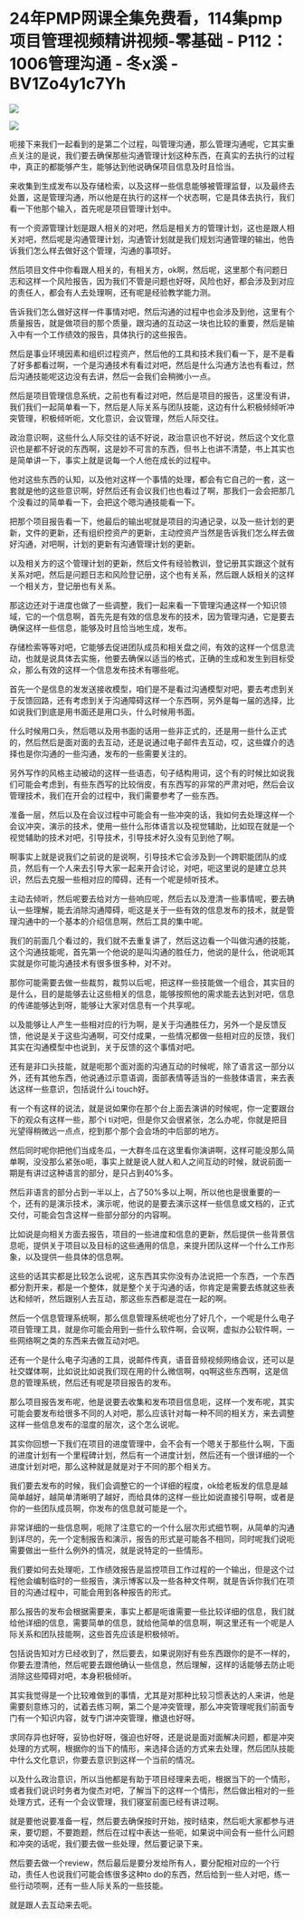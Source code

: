 # 24年PMP网课全集免费看，114集pmp项目管理视频精讲视频-零基础 - P112：1006管理沟通 - 冬x溪 - BV1Zo4y1c7Yh

![](img/ed12a033d22cbc1dd1d9d1facbd8013d_0.png)

![](img/ed12a033d22cbc1dd1d9d1facbd8013d_1.png)

呃接下来我们一起看到的是第二个过程，叫管理沟通，那么管理沟通呢，它其实重点关注的是说，我们要去确保那些沟通管理计划这种东西，在真实的去执行的过程中，真正的都能够产生，能够达到他说确保项目信息及时且恰当。

来收集到生成发布以及存储检索，以及这样一些信息能够被管理监督，以及最终去处置，这是管理沟通，所以他是在执行的这样一个状态啊，它是具体去执行，我们看一下他那个输入，首先呢是项目管理计划中。

有一个资源管理计划是跟人相关的对吧，然后是相关方的管理计划，这也是跟人相关对吧，然后呢是沟通管理计划，沟通管计划就是我们规划沟通管理的输出，他告诉我们怎么样去做好这个管理，沟通的事项好。

然后项目文件中你看跟人相关的，有相关方，ok啊，然后呢，这里那个有问题日志和这样一个风险报告，因为我们不管是问题也好呀，风险也好，都会涉及到对应的责任人，都会有人去处理啊，还有呢是经验教学能力测。

告诉我们怎么做好这样一件事情对吧，然后沟通的过程中也会涉及到他，这里有个质量报告，就是做项目的那个质量，跟沟通的互动这一块也比较的重要，然后是输入中有一个工作绩效的报告，具体执行的这些报告。

然后是事业环境因素和组织过程资产，然后他的工具和技术我们看一下，是不是看了好多都看过啊，一个是沟通技术有看过对吧，然后是什么沟通方法也有看过，然后沟通技能呢这边没有去讲，然后一会我们会稍微小一点。

然后是项目管理信息系统，之前也有看过对吧，然后是项目的报告，这里没有讲，我们我们一起简单看一下，然后是人际关系与团队技能，这边有什么积极倾倾听冲突管理，积极倾听呃，文化意识，会议管理，然后人际交往。

政治意识啊，这些什么人际交往的话不好说，政治意识也不好说，然后这个文化意识也是都不好说的东西啊，这是妙不可言的东西，但书上也讲不清楚，书上其实也是简单讲一下，事实上就是说每一个人他在成长的过程中。

他对这些东西的认知，以及他对这样一个事情的处理，都会有它自己的一套，这一套就是他的这些意识啊，好然后还有会议我们也也看过了啊，那我们一会会把那几个没看过的简单看一下，会把这个嗯沟通技能看一下。

把那个项目报告看一下，他最后的输出呢就是项目的沟通记录，以及一些计划的更新，文件的更新，还有组织控资产的更新，主动控资产当然是告诉我们怎么样去做好沟通，对吧啊，计划的更新有沟通管理计划的更新。

以及相关方的这个管理计划的更新，然后文件有经验教训，登记册其实跟这个就有关系对吧，然后是问题日志和风险登记册，这个也有关系，然后跟人妖相关的这样一个相关方，登记册也有关系。

那这边还对于进度也做了一些调整，我们一起来看一下管理沟通这样一个知识领域，它的一个信息啊，首先先是有效的信息发布的技术，因为管理沟通，它是要去确保这样一些信息，能够及时且恰当地生成，发布。

存储检索等等对吧，它能够去促进团队成员和相关盘之间，有效的这样一个信息流动，也就是说具体去实施，他要去确保以适当的格式，正确的生成和发生到目标受众，那么有效的这样一个信息发布技术有哪些呢。

首先一个是信息的发发送接收模型，咱们是不是看过沟通模型对吧，要去考虑到关于反馈回路，还有考虑到关于沟通障碍这样一个东西啊，另外是每一届的选择，比如说我们到底是用书面还是用口头，什么时候用书面。

什么时候用口头，然后嗯以及用书面的话用一些非正式的，还是用一些什么正式的，然后然后是面对面的去互动，还是说通过电子邮件去互动，哎，这些媒介的选择也是你沟通的一些沟通，发布的一些需要关注的。

另外写作的风格主动被动的这样一些语态，句子结构用词，这个有的时候比如说我们可能会考虑到，有些东西写的比较俏皮，有东西写的非常的严肃对吧，然后会议管理技术，我们在开会的过程中，我们需要参考了一些东西。

准备一层，然后以及在会议过程中可能会有一些冲突的话，我如何去处理这样一个会议冲突，演示的技术，使用一些什么形体语言以及视觉辅助，比如现在就是一个视觉辅助的技术对吧，引导技术，引导技术好久没有见到他了啊。

啊事实上就是说我们之前说的是说啊，引导技术它会涉及到一个跨职能团队的成员，然后有一个人来去引导大家一起来开会讨论，对吧，呃这里说的是建立总共识，然后去克服一些相对应的障碍，还有一个呢是倾听技术。

主动去倾听，然后呢要去给对方一些响应呢，然后去以及澄清一些事情呢，要去确认一些理解，能去消除沟通障碍，呃这是关于一些有效的信息发布的技术，就是管理沟通中的一个基本的介绍信息啊，然后工具的集中呢。

我们的前面几个看过的，我们就不去重复讲了，然后这边看一个叫做沟通的技能，这个沟通技能呢，首先第一个他说的是叫沟通的胜任力，他说的是什么，他说呃其实就是你可能沟通技术有很多很多种，对不对。

那你可能需要去做一些裁剪，裁剪以后呢，把这样一些技能做一个组合，其实目的是什么，目的是能够去让这些相关的信息，能够按照他的需求能去达到对吧，信息的传递能够达到呀，能够让大家对信息有一个共享呢。

以及能够让人产生一些相对应的行为啊，是关于沟通胜任力，另外一个是反馈反馈，他说是关于这些沟通啊，可交付成果，一些情况都做一些相对应的反馈，我们其实在沟通模型中也说到，关于反馈的这个事情对吧。

还有是非口头技能，就是呃那个面对面的沟通互动的时候呢，除了语言这一部分以外，还有其他东西，他说通过示意语调，面部表情等适当的一些肢体语言，来去表达这样一些意识，包括说什么i touch好。

有一个有这样的说法，就是说如果你在那个台上面去演讲的时候呢，你一定要跟台下的观众有这样一些，那个i ti对吧，但是你又会很紧张，怎么办呢，你就是把目光望得稍微远一点点，挖到那个那个会会场的中后部的地方。

然后同时呢你把他们当成冬瓜，一大群冬瓜在这里看你演讲啊，这样可能没那么简单啊，没没那么紧张o呃，事实上就是说人就人和人之间互动的时候，就说前面一期是有讲过这种语言的部分，是只占到40%多。

然后非语言的部分占到一半以上，占了50%多以上啊，所以他也是很重要的一个，还有的是演示技术，演示呢，他说的是要去演示这样一些信息或文档的，正式交付，可能会包含这样一些部分部分的内容啊。

比如说是向相关方面去报告，项目的一些进度和信息的更新，然后提供一些背景信息呃，提供关于项目以及目标的这些通用的信息，来提升团队这样一个什么工作形象，以及提供一些具体的信息啊。

这些的话其实都是比较怎么说呢，这东西其实你没有办法说把一个东西，一个东西都分割开来，都是一个整体，就是整个关于沟通的话，你肯定是需要去练就这些表达和倾听，然后跟别人去互动，那这些东西都是混在一起的啊。

然后一个信息管理系统啊，那么信息管理系统呢也分了好几个，一个呢是什么电子项目管理工具，就是你可能会用到一些什么软件啊，会议啊，虚拟办公软件啊，一些网络啊之类的东西来去做互动对吧。

还有一个是什么电子沟通的工具，说邮件传真，语音音频视频网络会议，还可以是社交媒体啊，比如说比如说我们现在用的什么微信啊，qq啊这些东西啊，这是信息的管理系统，然后还有呢是项目报告的发布。

那么项目报告发布呢，他是说要去收集和发布项目信息呃，这样一个发布呢，其实可能会要发布给很多不同的人对吧，那么应该针对每一种不同的相关方，来去调整这样一些信息发布的湿度的层次，这个怎么说呢。

其实你回想一下我们在项目的进度管理中，会不会有一个嗯关于那些什么啊，下面的进度计划有一个里程碑计划，然后有一个进度计划，然后还有一个很详细的一个进度计划对吧，那么这种就是就是对于不同的那个相关方。

我们要去发布的时候，我们会调整它的一个详细的程度，ok给老板发的信息是越简单越好，越简单清晰明了越好，而给具体的这样一些比如说直接引导啊，或者是你的一些团队成员啊，你发布的信息就可能是一个。

非常详细的一些信息啊，呃除了注意它的一个什么层次形式细节啊，从简单的沟通到详尽的，先一个定制报告和演示，报告的形式是可能各不相同，同时呢我们说呃需要做出一些什么例外的情况，就是说特定的一些情形。

我们要如何去处理呃，工作绩效报告是监控项目工作过程的一个输出，但是这个过程他会编制临时的一些报告，演示博客以及一些各种文件啊，就是告诉你我们在项目的沟通过程中，可能会用到各种报告的形式。

那么报告的发布会根据需要来，事实上都是呃谁需要一些比较详细的信息，我们就给他详细的信息，需要简单的信息，就给他简单的信息啊，啊这里还有一个呢是人际关系和团队技能啊，这些首先应该是积极倾听。

包括说告知对方已经收到了，然后要去，如果说刚好有些东西跟你的是不一样的，你要去澄清他，然后呢要去跟他确认一些信息，然后理解，这样的话能够去防止呃消除这些障碍对吧，本身积极倾听。

其实我觉得是一个比较难做到的事情，尤其是对那种比较习惯表达的人来讲，他是需要刻意练习的，试着去练习啊，第二个是冲突管理，那么冲突管理呢我们前面专门有一个知识内容，就专门讲冲突管理，撤退也好呀。

求同存异也好呀，妥协也好呀，强迫也好呀，还是说是面对面解决问题，都是冲突处理的方式啊，根据你的当下的情形，来选择合适的方式来去处理，然后团队技能中什么文化意识，你要去意识到这样一个当前的情况。

以及什么政治意识，所以当他都是有助于项目经理来去呃，根据当下的一个情形，或者我们说识时务者为俊杰对吧，了解当下的这样一个情形，然后做出相对的一些处理方式，还有一个会议管理，我们寝室前面已经有讲过啊。

就是要他说要准备一程，然后要去确保按时开始，按时结束，然后呃大家都参与进来，要切题，不要跑题，然后在过程中表达一些呃，如果说中间会有一些什么问题和冲突的话呢，我们要去做一些处理，然后要记录下来。

然后要去做一个review，然后最后是要分发给所有人，要分配相对应的一个行动，责任人也说我们可能会练很多这种to do的东西，然后给到一些人对吧，练一些行动项啊，还有一些人际关系的一些技能。

就是跟人去互动来去呃。